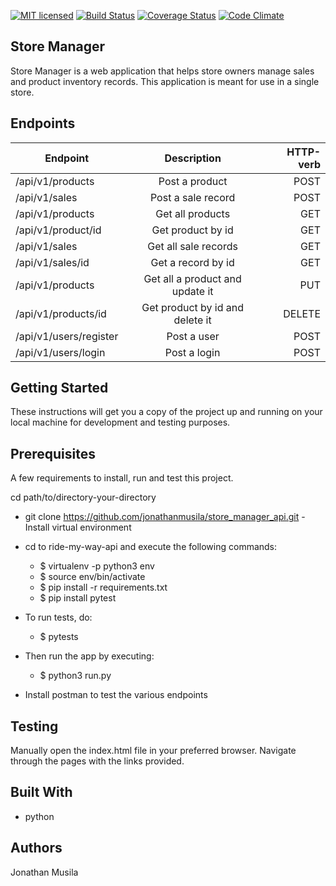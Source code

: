 [![MIT licensed](https://img.shields.io/badge/license-MIT-blue.svg)](https://github.com/jonathanmusila/store_manager_api/blob/master/LICENSE)
[![Build Status](https://travis-ci.com/jonathanmusila/store_manager_api.svg?branch=master)](https://travis-ci.org/jonathanmusila/store_manager_api)
[![Coverage Status](https://coveralls.io/repos/github/jonathanmusila/store_manager_api/badge.svg?branch=master)](https://coveralls.io/github/jonathanmusila/store_manager_api?branch=master)
[![Code Climate](https://codeclimate.com/github/codeclimate/codeclimate/badges/gpa.svg)](https://codeclimate.com/github/jonathanmusila/store_manager_api)

## Store Manager

Store Manager is a web application that helps store owners manage sales and product inventory records. This application is meant for use in a single store.


## Endpoints

| Endpoint       | Description          |   HTTP-verb  |
| ------------- |:-------------:| -----:| 
| /api/v1/products | Post a product | POST |
| /api/v1/sales  | Post a sale record      | POST   |
| /api/v1/products | Get all products |  GET |
| /api/v1/product/id | Get product by id | GET |
| /api/v1/sales | Get all sale records | GET |
| /api/v1/sales/id | Get a record by id | GET|
| /api/v1/products | Get all a product and update it |  PUT |
| /api/v1/products/id | Get product by id and delete it| DELETE |
| /api/v1/users/register | Post a user | POST |
| /api/v1/users/login | Post a login | POST|

## Getting Started
These instructions will get you a copy of the project up and running on your local machine for development and testing purposes.

## Prerequisites
A few requirements to install, run and test this project.

cd path/to/directory-your-directory
- git clone https://github.com/jonathanmusila/store_manager_api.git
 -Install virtual environment 
- cd to ride-my-way-api and execute the following commands:
    
    - $ virtualenv -p python3 env 
    - $ source env/bin/activate
    - $ pip install -r requirements.txt
    - $ pip install pytest
    
- To run tests, do:

    - $ pytests

- Then run the app by executing:
    - $ python3 run.py
    
- Install postman to test the various endpoints

## Testing
Manually open the index.html file in your preferred browser. Navigate through the pages with the links provided.

## Built With
* python

## Authors
Jonathan Musila